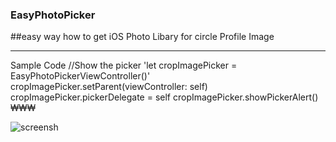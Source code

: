 ### EasyPhotoPicker

##easy way how to get iOS Photo Libary for circle Profile Image

***
Sample Code
//Show the picker
'let cropImagePicker = EasyPhotoPickerViewController()'
cropImagePicker.setParent(viewController: self)
cropImagePicker.pickerDelegate = self
cropImagePicker.showPickerAlert() ₩₩₩




![screensh](https://i.ibb.co/jWj0DtF/sample.gif)
